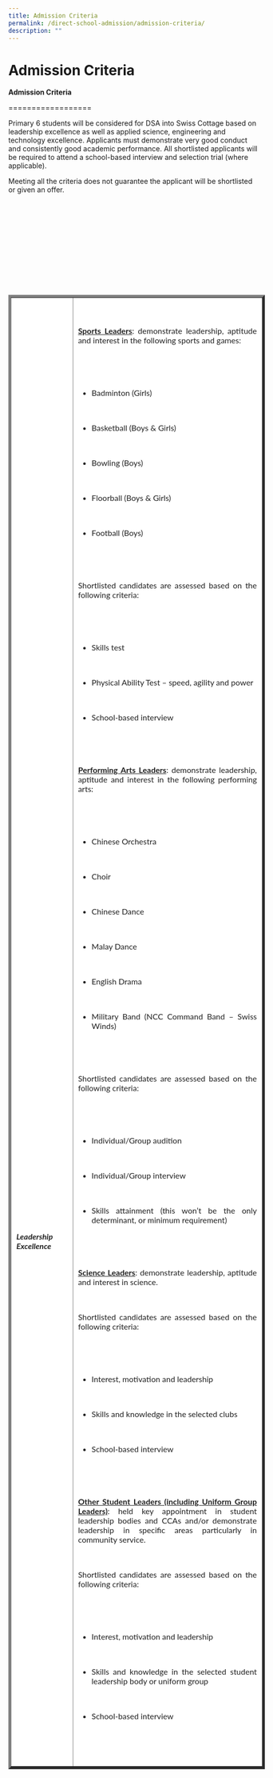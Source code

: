 ```yaml
---
title: Admission Criteria
permalink: /direct-school-admission/admission-criteria/
description: ""
---
```

# Admission Criteria



**Admission Criteria**

\==================

Primary 6 students will be considered for DSA into Swiss Cottage based on leadership excellence as well as applied science, engineering and technology excellence. Applicants must demonstrate very good conduct and consistently good academic performance. All shortlisted applicants will be required to attend a school-based interview and selection trial (where applicable).

Meeting all the criteria does not guarantee the applicant will be shortlisted or given an offer.



&nbsp; 

&nbsp;&nbsp;&nbsp; 

&nbsp;&nbsp;&nbsp;&nbsp;&nbsp; 

&nbsp;&nbsp;&nbsp;&nbsp;&nbsp; 

&nbsp;&nbsp;&nbsp; 

&nbsp; <table border="5" style="box-sizing: inherit; border-collapse: collapse; border-spacing: 0px; max-width: 100%; color: rgb(34, 34, 34); font-family: Lato, sans-serif; font-size: 16px; font-style: normal; font-variant-ligatures: normal; font-variant-caps: normal; font-weight: 400; letter-spacing: normal; orphans: 2; text-align: start; text-transform: none; white-space: normal; widows: 2; word-spacing: 0px; -webkit-text-stroke-width: 0px; text-decoration-thickness: initial; text-decoration-style: initial; text-decoration-color: initial; width: 867.998px;"><tbody style="box-sizing: inherit;"><tr style="box-sizing: inherit; background: rgb(255, 255, 255);"><td style="box-sizing: inherit; padding: 5px 10px; width: 151.768px;">

&nbsp;&nbsp;&nbsp;&nbsp;&nbsp;&nbsp;&nbsp; <br>

&nbsp;&nbsp;&nbsp;&nbsp;&nbsp;&nbsp;&nbsp; <br>

&nbsp;&nbsp;&nbsp;&nbsp;&nbsp;&nbsp;&nbsp; <br>

&nbsp;&nbsp;&nbsp;&nbsp;&nbsp;&nbsp;&nbsp; <br>

&nbsp;&nbsp;&nbsp;&nbsp;&nbsp;&nbsp;&nbsp; <br>

&nbsp;&nbsp;&nbsp;&nbsp;&nbsp;&nbsp;&nbsp; <br>

&nbsp;&nbsp;&nbsp;&nbsp;&nbsp;&nbsp;&nbsp; <br>

&nbsp;&nbsp;&nbsp;&nbsp;&nbsp;&nbsp;&nbsp; <br>

&nbsp;&nbsp;&nbsp;&nbsp;&nbsp;&nbsp;&nbsp; <br>

&nbsp;&nbsp;&nbsp;&nbsp;&nbsp;&nbsp;&nbsp; <br>

&nbsp;&nbsp;&nbsp;&nbsp;&nbsp;&nbsp;&nbsp; <br>

&nbsp;&nbsp;&nbsp;&nbsp;&nbsp;&nbsp;&nbsp; <br>

&nbsp;&nbsp;&nbsp;&nbsp;&nbsp;&nbsp;&nbsp; <br>

&nbsp;&nbsp;&nbsp;&nbsp;&nbsp;&nbsp;&nbsp; <br>

&nbsp;&nbsp;&nbsp;&nbsp;&nbsp;&nbsp;&nbsp; <br>

&nbsp;&nbsp;&nbsp;&nbsp;&nbsp;&nbsp;&nbsp; <br>

&nbsp;&nbsp;&nbsp;&nbsp;&nbsp;&nbsp;&nbsp; <br>

&nbsp;&nbsp;&nbsp;&nbsp;&nbsp;&nbsp;&nbsp; <br>

&nbsp;&nbsp;&nbsp;&nbsp;&nbsp;&nbsp;&nbsp; <br>

&nbsp;&nbsp;&nbsp;&nbsp;&nbsp;&nbsp;&nbsp; <br>

&nbsp;&nbsp;&nbsp;&nbsp;&nbsp;&nbsp;&nbsp; <br>

&nbsp;&nbsp;&nbsp;&nbsp;&nbsp;&nbsp;&nbsp; <br>

&nbsp;&nbsp;&nbsp;&nbsp;&nbsp;&nbsp;&nbsp; <br>

&nbsp;&nbsp;&nbsp;&nbsp;&nbsp;&nbsp;&nbsp; <br>

&nbsp;&nbsp;&nbsp;&nbsp;&nbsp;&nbsp;&nbsp; <h5>Leadership Excellence</h5>

&nbsp;&nbsp;&nbsp;&nbsp;&nbsp; </td><td style="box-sizing: inherit; padding: 5px 10px; width: 711.23px;">

&nbsp;&nbsp;&nbsp;&nbsp;&nbsp;&nbsp;&nbsp; <p style="box-sizing: inherit; font-size: 1em; text-align: justify;"><span style="box-sizing: inherit; text-decoration: underline;"><strong style="box-sizing: inherit; font-weight: bold;">Sports Leaders</strong></span>: demonstrate leadership, aptitude and interest in the following sports and games:</p>

&nbsp;&nbsp;&nbsp;&nbsp;&nbsp;&nbsp;&nbsp; <ul style="box-sizing: inherit; text-align: justify;">

&nbsp;&nbsp;&nbsp;&nbsp;&nbsp;&nbsp;&nbsp;&nbsp; &nbsp;<li style="box-sizing: inherit;">Badminton (Girls)</li>

&nbsp;&nbsp;&nbsp;&nbsp;&nbsp;&nbsp;&nbsp;&nbsp;&nbsp; <li style="box-sizing: inherit;">Basketball (Boys &amp; Girls)</li>

&nbsp;&nbsp;&nbsp;&nbsp;&nbsp;&nbsp;&nbsp;&nbsp;&nbsp; <li style="box-sizing: inherit;">Bowling (Boys)</li>

&nbsp;&nbsp;&nbsp;&nbsp;&nbsp;&nbsp;&nbsp;&nbsp;&nbsp; <li style="box-sizing: inherit;">Floorball (Boys &amp; Girls)</li>

&nbsp;&nbsp;&nbsp;&nbsp;&nbsp;&nbsp;&nbsp;&nbsp;&nbsp; <li style="box-sizing: inherit;">Football (Boys)</li>

&nbsp;&nbsp;&nbsp;&nbsp;&nbsp;&nbsp;&nbsp; </ul>

&nbsp;&nbsp;&nbsp;&nbsp;&nbsp;&nbsp;&nbsp; <p style="box-sizing: inherit; font-size: 1em; text-align: justify;">Shortlisted candidates are assessed based on the following criteria:</p>

&nbsp;&nbsp;&nbsp;&nbsp;&nbsp;&nbsp;&nbsp; <ul style="box-sizing: inherit; text-align: justify;">

&nbsp;&nbsp;&nbsp;&nbsp;&nbsp;&nbsp;&nbsp;&nbsp;&nbsp; <li style="box-sizing: inherit;">Skills test</li>

&nbsp;&nbsp;&nbsp;&nbsp;&nbsp;&nbsp;&nbsp;&nbsp;&nbsp; <li style="box-sizing: inherit;">Physical Ability Test – speed, agility and power</li>

&nbsp;&nbsp;&nbsp;&nbsp;&nbsp;&nbsp;&nbsp;&nbsp;&nbsp; <li style="box-sizing: inherit;">School-based interview</li>

&nbsp;&nbsp;&nbsp;&nbsp;&nbsp;&nbsp;&nbsp; </ul>

&nbsp;&nbsp;&nbsp;&nbsp;&nbsp;&nbsp;&nbsp; <p style="box-sizing: inherit; font-size: 1em; text-align: justify;"><span style="box-sizing: inherit; text-decoration: underline;"><strong style="box-sizing: inherit; font-weight: bold;">Performing Arts Leaders</strong></span>: demonstrate leadership, aptitude and interest in the following performing arts:</p>

&nbsp;&nbsp;&nbsp;&nbsp;&nbsp;&nbsp;&nbsp; <ul style="box-sizing: inherit; text-align: justify;">

&nbsp;&nbsp;&nbsp;&nbsp;&nbsp;&nbsp;&nbsp;&nbsp;&nbsp; <li style="box-sizing: inherit;">Chinese Orchestra</li>

&nbsp;&nbsp;&nbsp;&nbsp;&nbsp;&nbsp;&nbsp;&nbsp;&nbsp; <li style="box-sizing: inherit;">Choir</li>

&nbsp;&nbsp;&nbsp;&nbsp;&nbsp;&nbsp;&nbsp;&nbsp;&nbsp; <li style="box-sizing: inherit;">Chinese Dance</li>

&nbsp;&nbsp;&nbsp;&nbsp;&nbsp;&nbsp;&nbsp;&nbsp;&nbsp; <li style="box-sizing: inherit;">Malay Dance</li>

&nbsp;&nbsp;&nbsp;&nbsp;&nbsp;&nbsp;&nbsp;&nbsp;&nbsp; <li style="box-sizing: inherit;">English Drama</li>

&nbsp;&nbsp;&nbsp;&nbsp;&nbsp;&nbsp;&nbsp;&nbsp;&nbsp; <li style="box-sizing: inherit;">Military Band (NCC Command Band – Swiss Winds)</li>

&nbsp;&nbsp;&nbsp;&nbsp;&nbsp;&nbsp;&nbsp; </ul>

&nbsp;&nbsp;&nbsp;&nbsp;&nbsp;&nbsp;&nbsp; <p style="box-sizing: inherit; font-size: 1em; text-align: justify;">Shortlisted candidates are assessed based on the following criteria:</p>

&nbsp;&nbsp;&nbsp;&nbsp;&nbsp;&nbsp;&nbsp; <ul style="box-sizing: inherit; text-align: justify;">

&nbsp;&nbsp;&nbsp;&nbsp;&nbsp;&nbsp;&nbsp;&nbsp;&nbsp; <li style="box-sizing: inherit;">Individual/Group audition</li>

&nbsp;&nbsp;&nbsp;&nbsp;&nbsp;&nbsp;&nbsp;&nbsp;&nbsp; <li style="box-sizing: inherit;">Individual/Group interview</li>

&nbsp;&nbsp;&nbsp;&nbsp;&nbsp;&nbsp;&nbsp;&nbsp;&nbsp; <li style="box-sizing: inherit;">Skills attainment (this won’t be the only determinant, or minimum requirement)</li>

&nbsp;&nbsp;&nbsp;&nbsp;&nbsp;&nbsp;&nbsp; </ul>

&nbsp;&nbsp;&nbsp;&nbsp;&nbsp;&nbsp;&nbsp; <p style="box-sizing: inherit; font-size: 1em; text-align: justify;"><span style="box-sizing: inherit; text-decoration: underline;"><strong style="box-sizing: inherit; font-weight: bold;">Science Leaders</strong></span>: demonstrate leadership, aptitude and interest in science.</p>

&nbsp;&nbsp;&nbsp;&nbsp;&nbsp;&nbsp;&nbsp; <p style="box-sizing: inherit; font-size: 1em; text-align: justify;">Shortlisted candidates are assessed based on the following criteria:</p>

&nbsp;&nbsp;&nbsp;&nbsp;&nbsp;&nbsp;&nbsp; <ul style="box-sizing: inherit; text-align: justify;">

&nbsp;&nbsp;&nbsp;&nbsp;&nbsp;&nbsp;&nbsp;&nbsp;&nbsp; <li style="box-sizing: inherit;">Interest, motivation and leadership</li>

&nbsp;&nbsp;&nbsp;&nbsp;&nbsp;&nbsp;&nbsp;&nbsp;&nbsp; <li style="box-sizing: inherit;">Skills and knowledge in the selected clubs</li>

&nbsp;&nbsp;&nbsp;&nbsp;&nbsp;&nbsp;&nbsp;&nbsp;&nbsp; <li style="box-sizing: inherit;">School-based interview</li>

&nbsp;&nbsp;&nbsp;&nbsp;&nbsp;&nbsp;&nbsp; </ul>

&nbsp;&nbsp;&nbsp;&nbsp;&nbsp;&nbsp;&nbsp; <p style="box-sizing: inherit; font-size: 1em; text-align: justify;"><span style="box-sizing: inherit; text-decoration: underline;"><strong style="box-sizing: inherit; font-weight: bold;">Other Student Leaders (including Uniform Group Leaders)</strong></span>: held key appointment in student leadership bodies and CCAs and/or demonstrate leadership in specific areas particularly in community service.</p>

&nbsp;&nbsp;&nbsp;&nbsp;&nbsp;&nbsp;&nbsp; <p style="box-sizing: inherit; font-size: 1em; text-align: justify;">Shortlisted candidates are assessed based on the following criteria:</p>

&nbsp;&nbsp;&nbsp;&nbsp;&nbsp;&nbsp;&nbsp; <ul style="box-sizing: inherit;">

&nbsp;&nbsp; &nbsp;&nbsp;&nbsp;&nbsp;&nbsp;&nbsp;&nbsp;<li style="box-sizing: inherit; text-align: justify;">Interest, motivation and leadership</li>

&nbsp;&nbsp;&nbsp;&nbsp;&nbsp;&nbsp;&nbsp;&nbsp;&nbsp; <li style="box-sizing: inherit; text-align: justify;">Skills and knowledge in the selected student leadership body or uniform group</li>

&nbsp;&nbsp;&nbsp;&nbsp;&nbsp;&nbsp; &nbsp;&nbsp;&nbsp;<li style="box-sizing: inherit; text-align: justify;">School-based interview</li>

&nbsp;&nbsp;&nbsp;&nbsp;&nbsp;&nbsp;&nbsp; </ul>

&nbsp;&nbsp;&nbsp;&nbsp;&nbsp; </td></tr></tbody>

</table>